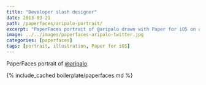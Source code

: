 ```yaml
---
title: "Developer slash designer"
date: 2013-03-21
path: /paperfaces/aripalo-portrait/
excerpt: "PaperFaces portrait of @aripalo drawn with Paper for iOS on an iPad."
image: ../../images/paperfaces-aripalo-twitter.jpg
categories: [paperfaces]
tags: [portrait, illustration, Paper for iOS]
---
```


PaperFaces portrait of [@aripalo](https://twitter.com/aripalo).

{% include_cached boilerplate/paperfaces.md %}
